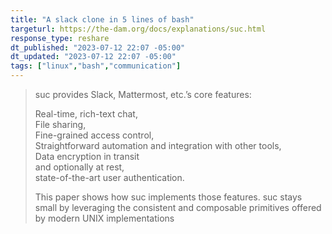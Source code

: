 ```yaml
---
title: "A slack clone in 5 lines of bash"
targeturl: https://the-dam.org/docs/explanations/suc.html
response_type: reshare
dt_published: "2023-07-12 22:07 -05:00"
dt_updated: "2023-07-12 22:07 -05:00"
tags: ["linux","bash","communication"]
---
```


> suc provides Slack, Mattermost, etc.’s core features:
>  
>  Real-time, rich-text chat,  
>  File sharing,  
>  Fine-grained access control,  
>  Straightforward automation and integration with other tools,  
>  Data encryption in transit  
>  and optionally at rest,  
>  state-of-the-art user authentication.  
>  
> This paper shows how suc implements those features. suc stays small by leveraging the consistent and composable primitives offered by modern UNIX implementations 